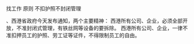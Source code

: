 找工作 原则 不扣护照不封闭管理


、西港省政府今天发布通知，两个主要精神：
西港所有公司、企业，必须全部开放，不准封闭式管理，有铁丝网等设备的要拆除。
西港所有公司、企业，一律不准扣押员工的护照、劳工证等证件，不得限制员工的自由。

